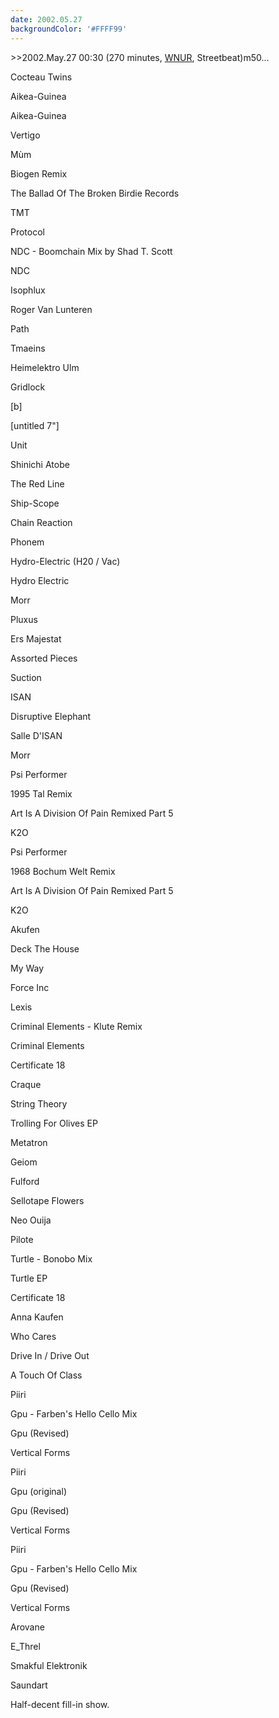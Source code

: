 ```yaml
---
date: 2002.05.27
backgroundColor: '#FFFF99'
---
```


\>>2002.May.27 00:30 (270 minutes, [WNUR](http://www.wnur.org/), Streetbeat)m50...

Cocteau Twins

Aikea-Guinea

Aikea-Guinea

Vertigo

Mùm

Biogen Remix

The Ballad Of The Broken Birdie Records

TMT

Protocol

NDC - Boomchain Mix by Shad T. Scott

NDC

Isophlux

Roger Van Lunteren

Path

Tmaeins

Heimelektro Ulm

Gridlock

\[b\]

\[untitled 7"\]

Unit

Shinichi Atobe

The Red Line

Ship-Scope

Chain Reaction

Phonem

Hydro-Electric (H20 / Vac)

Hydro Electric

Morr

Pluxus

Ers Majestat

Assorted Pieces

Suction

ISAN

Disruptive Elephant

Salle D'ISAN

Morr

Psi Performer

1995 Tal Remix

Art Is A Division Of Pain Remixed Part 5

K2O

Psi Performer

1968 Bochum Welt Remix

Art Is A Division Of Pain Remixed Part 5

K2O

Akufen

Deck The House

My Way

Force Inc

Lexis

Criminal Elements - Klute Remix

Criminal Elements

Certificate 18

Craque

String Theory

Trolling For Olives EP

Metatron

Geiom

Fulford

Sellotape Flowers

Neo Ouija

Pilote

Turtle - Bonobo Mix

Turtle EP

Certificate 18

Anna Kaufen

Who Cares

Drive In / Drive Out

A Touch Of Class

Piiri

Gpu - Farben's Hello Cello Mix

Gpu (Revised)

Vertical Forms

Piiri

Gpu (original)

Gpu (Revised)

Vertical Forms

Piiri

Gpu - Farben's Hello Cello Mix

Gpu (Revised)

Vertical Forms

Arovane

E\_Threl

Smakful Elektronik

Saundart

Half-decent fill-in show.
